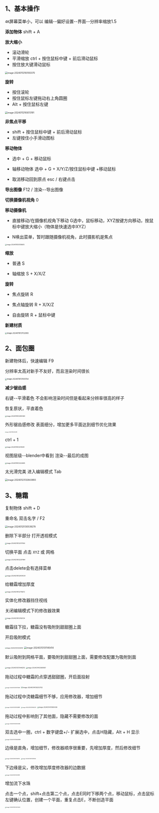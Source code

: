 ## 1、基本操作

`4K`屏幕菜单小，可以 编辑--偏好设置--界面--分辨率缩放1.5

**添加物体** shift + A

**放大缩小** 

- 滚动滑轮
- 平滑缩放 ctrl + 按住鼠标中键 + 前后滑动鼠标
- 按住放大键滑动鼠标

<img src="../assets/image-20240112193100370.png" alt="image-20240112193100370" style="zoom:50%;" />

**旋转** 

- 按住滚轮
- 按住鼠标左键拖动右上角圆圈
- Alt + 按住鼠标左键

<img src="../assets/image-20240112193013191.png" alt="image-20240112193013191" style="zoom:50%;" />

**非焦点平移** 

- shift + 按住鼠标中键 + 前后滑动鼠标
- 左键按住小手滑动图标

**移动物体** 

- 选中 + G + 移动鼠标

- 轴移动物体 选中 + G + X/Y/Z/按住鼠标中键 +移动鼠标  

- 取消移动回到原点 esc / 右键点击


**导出图像** F12 / 渲染--导出图像

**切换摄像机视角** 0

**移动摄像机** 

- 直接移动/在摄像机视角下移动 G选中，鼠标移动，XYZ按键方向移动，按鼠标中键放大缩小（物体是快速选中XYZ）

- N唤出菜单，暂时跟随摄像机视角，此时摄影机是焦点


<img src="../assets/image-20240116130108615.png" alt="image-20240116130108615" style="zoom:33%;" />

**缩放** 

- 普通 S

- 轴缩放 S + X/X/Z


**旋转**

- 焦点旋转 R

- 焦点轴旋转 R + X/X/Z

- 自由旋转 R + 鼠标中键


**新建材质**

<img src="../assets/image-20240116131132893.png" alt="image-20240116131132893" style="zoom:40%;" />

## 2、面包圈

新建物体后，快速编辑 F9

分辨率太高对新手不友好，而且渲染时间很长

<img src="../assets/image-20240118131935154.png" alt="image-20240118131935154" style="zoom:40%;" />

**减少锯齿感** 

右键--平滑着色 不会影响渲染时间但是看起来分辨率很高的样子

恢复原状，平直着色

<img src="../assets/image-20240118132900360.png" alt="image-20240118132900360" style="zoom:33%;" />

外形锯齿感修改 表面细分，增加更多平面达到细节优化效果

<img src="../assets/image-20240118132354789.png" alt="image-20240118132354789" style="zoom:20%;" />

ctrl + 1

<img src="../assets/image-20240118132515081.png" alt="image-20240118132515081" style="zoom:33%;" />

视图层级--blender中看到  渲染--最后的成图

<img src="../assets/image-20240118133224685.png" alt="image-20240118133224685" style="zoom:33%;" />

太光滑完美 进入编辑模式 Tab

<img src="../assets/image-20240123132843893.png" alt="image-20240123132843893" style="zoom:50%;" />

## 3、糖霜

复制物体 shift + D

重命名 双击名字 / F2

<img src="../assets/image-20240125130539278.png" alt="image-20240125130539278" style="zoom:50%;" />

删除下半部分 打开透视模式

<img src="../assets/image-20240219132017064.png" alt="image-20240219132017064" style="zoom:33%;" />

切换平面 点击 `XYZ` 或 网格

<img src="../assets/image-20240219132207484.png" alt="image-20240219132207484" style="zoom:33%;" />

点击delete会有选择菜单

<img src="../assets/image-20240219132404534.png" alt="image-20240219132404534" style="zoom:33%;" />

给糖霜增加厚度

<img src="../assets/image-20240219132716672.png" alt="image-20240219132716672" style="zoom:33%;" />

实体化修改器挡住视线

关闭编辑模式下的修改器效果

<img src="../assets/image-20240219133158724.png" alt="image-20240219133158724" style="zoom:33%;" />

糖霜往下拉，糖霜没有吸附到甜甜圈上面

开启吸附模式

<img src="../assets/image-20240313131259019.png" alt="image-20240313131259019" style="zoom:30%;" />

<img src="../assets/image-20240313131145414.png" alt="image-20240313131145414" style="zoom:50%;" />

默认吸附到网格平面，要吸附到甜甜圈上面，需要修改配置为吸附到面

<img src="../assets/image-20240313131446216.png" alt="image-20240313131446216" style="zoom:33%;" />

<img src="../assets/image-20240314125808167.png" alt="image-20240314125808167" style="zoom:33%;" />

拖动过程中糖霜的点穿透甜甜圈，开启面投射

<img src="../assets/image-20240314130131369.png" alt="image-20240314130131369" style="zoom:25%;" />

<img src="../assets/image-20240314130253702.png" alt="image-20240314130253702" style="zoom:35%;" />

拖动过程中烫糖霜细节不够，应用修改器，增加细节

<img src="../assets/image-20240314131328881.png" alt="image-20240314131328881" style="zoom:25%;" />

<img src="../assets/image-20240314131614079.png" alt="image-20240314131614079" style="zoom:25%;" />

<img src="../assets/image-20240314131650436.png" alt="image-20240314131650436" style="zoom:33%;" />

拖动过程中影响到了其他面，隐藏不需要修改的面

<img src="../assets/image-20240314132012492.png" alt="image-20240314132012492" style="zoom:25%;" />

双击选中一圈，ctrl + 数字键盘+/- 扩展选中，点击H隐藏，Alt + H 显示

<img src="../assets/image-20240314132648989.png" alt="image-20240314132648989" style="zoom:25%;" />

边缘是直角，增加细节，修改器顺序很重要，先增加厚度，然后修改细节

<img src="../assets/image-20240315131149615.png" alt="image-20240315131149615" style="zoom:25%;" />

<img src="../assets/image-20240315131331650.png" alt="image-20240315131331650" style="zoom:25%;" />

下边缘是尖，修改增加厚度修改器的边数据

<img src="../assets/image-20240315131413918.png" alt="image-20240315131413918" style="zoom:25%;" />

增加流下水珠

点击一个点，shift+点击第二个点，点击E同时下移两个点，移动鼠标，点击鼠标左键确认位置，创建一个平面，重复点击E，不断创造平面

<img src="../assets/image-20240315132214523.png" alt="image-20240315132214523" style="zoom:25%;" />
